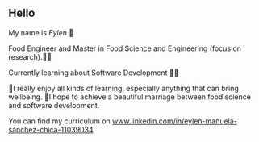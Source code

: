 ## Hello

My name is _Eylen_ :raising_hand:

Food Engineer and Master in Food Science and Engineering (focus on research).:scientist:

Currently learning about Software Development :woman_technologist: 

:dizzy:I really enjoy all kinds of learning, especially anything that can bring wellbeing. 
:dizzy:I hope to achieve a beautiful marriage between food science and software development.

You can find my curriculum on www.linkedin.com/in/eylen-manuela-sánchez-chica-11039034

